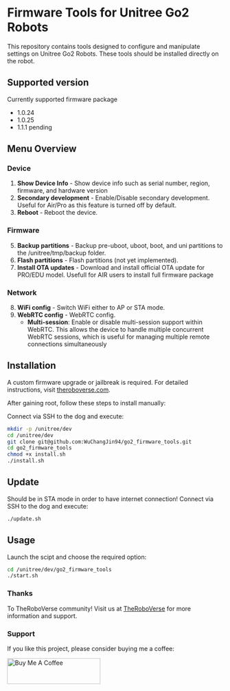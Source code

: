 # Firmware Tools for Unitree Go2 Robots

This repository contains tools designed to configure and manipulate settings on Unitree Go2 Robots. These tools should be installed directly on the robot.

## Supported version
Currently supported firmware package 
- 1.0.24 
- 1.0.25
- 1.1.1 pending 

## Menu Overview

### Device
1. **Show Device Info** - Show device info such as serial number, region, firmware, and hardware version
2. **Secondary development** - Enable/Disable secondary development. Useful for Air/Pro as this feature is turned off by default.
3. **Reboot** -  Reboot the device.
### Firmware
5. **Backup partitions** - Backup pre-uboot, uboot, boot, and uni partitions to the /unitree/tmp/backup folder.
6. **Flash partitions** - Flash partitions (not yet implemented).
7. **Install OTA updates** - Download and install official OTA update for PRO/EDU model. Usefull for AIR users to install full firmware package
### Network
8. **WiFi config** - Switch WiFi either to AP or STA mode.
9. **WebRTC config** - WebRTC config.
    - **Multi-session**: Enable or disable multi-session support within WebRTC. This allows the device to handle multiple concurrent WebRTC sessions, which is useful for managing multiple remote connections simultaneously

## Installation

A custom firmware upgrade or jailbreak is required. For detailed instructions, visit [theroboverse.com](https://theroboverse.com). 

After gaining root, follow these steps to install manually:

Connect via SSH to the dog and execute:
```bash
mkdir -p /unitree/dev
cd /unitree/dev
git clone git@github.com:WuChangJin94/go2_firmware_tools.git
cd go2_firmware_tools
chmod +x install.sh
./install.sh
```

## Update

Should be in STA mode in order to have internet connection!
Connect via SSH to the dog and execute:
```bash
./update.sh
```

## Usage 
Launch the scipt and choose the required option:
```bash
cd /unitree/dev/go2_firmware_tools
./start.sh
```

### Thanks

To TheRoboVerse community! Visit us at [TheRoboVerse](https://theroboverse.com) for more information and support.

### Support

If you like this project, please consider buying me a coffee:

<a href="https://www.buymeacoffee.com/legion1581" target="_blank"><img src="https://cdn.buymeacoffee.com/buttons/v2/default-yellow.png" alt="Buy Me A Coffee" style="height: 60px !important;width: 217px !important;" ></a>
